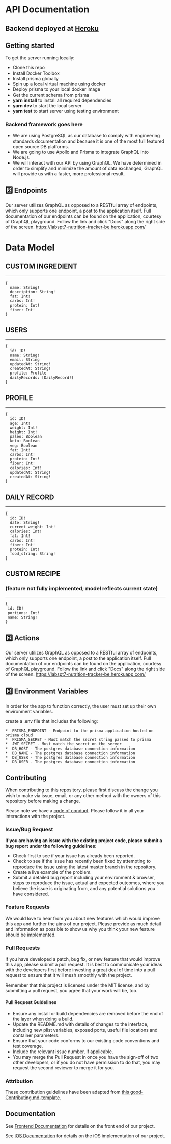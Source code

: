 # API Documentation

## Backend deployed at [Heroku](https://labspt7-nutrition-tracker-be.herokuapp.com/)

## Getting started

To get the server running locally:

- Clone this repo
- Install Docker Toolbox
- Install prisma globally
- Spin up a local virtual machine using docker
- Deploy prisma to your local docker image
- Get the current schema from prisma
- **yarn install** to install all required dependencies
- **yarn dev** to start the local server
- **yarn test** to start server using testing environment

### Backend framework goes here

-    We are using PostgreSQL as our database to comply with engineering standards documentation and because it is one of the most full featured open source DB platforms.
-    We are going to use Apollo and Prisma to integrate GraphQL into Node.js.
-    We will interact with our API by using GraphQL. We have determined in order to simplify and minimize the amount of data exchanged, GraphQL will provide us with a faster, more professional result.

## 2️⃣ Endpoints

Our server utilizes GraphQL as opposed to a RESTful array of endpoints, which only supports one endpoint, a post to the application itself. Full documentation of our endpoints can be found on the application, courtesy of GraphQL playground. Follow the link and click "Docs" along the right side of the screen.
https://labspt7-nutrition-tracker-be.herokuapp.com/

# Data Model

## CUSTOM INGREDIENT

---

```
{
  name: String!
  description: String!
  fat: Int!
  carbs: Int!
  protein: Int!
  fiber: Int!
}
```

## USERS

---

```
{
  id: ID!
  name: String!
  email: String
  updatedAt: String!
  createdAt: String!
  profile: Profile
  dailyRecords: [DailyRecord!]
}
```

## PROFILE

---

```
{
  id: ID!
  age: Int!
  weight: Int!
  height: Int!
  paleo: Boolean
  keto: Boolean
  veg: Boolean
  fat: Int!
  carbs: Int!
  protein: Int!
  fiber: Int!
  calories: Int!
  updatedAt: String!
  createdAt: String!
}
```

## DAILY RECORD

---

```
{
  id: ID!
  date: String!
  current_weight: Int!
  calories: Int!
  fat: Int!
  carbs: Int!
  fiber: Int!
  protein: Int!
  food_string: String!
}
```

## CUSTOM RECIPE
### (feature not fully implemented; model reflects current state)

---

```
{
 id: ID!
 portions: Int!
 name: String!
}
```

## 2️⃣ Actions

Our server utilizes GraphQL as opposed to a RESTful array of endpoints, which only supports one endpoint, a post to the application itself. Full documentation of our endpoints can be found on the application, courtesy of GraphQL playground. Follow the link and click "Docs" along the right side of the screen.
https://labspt7-nutrition-tracker-be.herokuapp.com/

## 3️⃣ Environment Variables

In order for the app to function correctly, the user must set up their own environment variables.

create a .env file that includes the following:
    
    *  PRISMA_ENDPOINT - Endpoint to the prisma application hosted on prisma cloud
    *  PRISMA_SECRET - Must match the secret string passed to prisma
    *  JWT_SECRET - Must match the secret on the server
    *  DB_HOST - The postgres database connection information
    *  DB_NAME - The postgres database connection information
    *  DB_USER - The postgres database connection information
    *  DB_USER - The postgres database connection information
    
## Contributing

When contributing to this repository, please first discuss the change you wish to make via issue, email, or any other method with the owners of this repository before making a change.

Please note we have a [code of conduct](./code_of_conduct.md). Please follow it in all your interactions with the project.

### Issue/Bug Request

 **If you are having an issue with the existing project code, please submit a bug report under the following guidelines:**
 - Check first to see if your issue has already been reported.
 - Check to see if the issue has recently been fixed by attempting to reproduce the issue using the latest master branch in the repository.
 - Create a live example of the problem.
 - Submit a detailed bug report including your environment & browser, steps to reproduce the issue, actual and expected outcomes,  where you believe the issue is originating from, and any potential solutions you have considered.

### Feature Requests

We would love to hear from you about new features which would improve this app and further the aims of our project. Please provide as much detail and information as possible to show us why you think your new feature should be implemented.

### Pull Requests

If you have developed a patch, bug fix, or new feature that would improve this app, please submit a pull request. It is best to communicate your ideas with the developers first before investing a great deal of time into a pull request to ensure that it will mesh smoothly with the project.

Remember that this project is licensed under the MIT license, and by submitting a pull request, you agree that your work will be, too.

#### Pull Request Guidelines

- Ensure any install or build dependencies are removed before the end of the layer when doing a build.
- Update the README.md with details of changes to the interface, including new plist variables, exposed ports, useful file locations and container parameters.
- Ensure that your code conforms to our existing code conventions and test coverage.
- Include the relevant issue number, if applicable.
- You may merge the Pull Request in once you have the sign-off of two other developers, or if you do not have permission to do that, you may request the second reviewer to merge it for you.

### Attribution

These contribution guidelines have been adapted from [this good-Contributing.md-template](https://gist.github.com/PurpleBooth/b24679402957c63ec426).

## Documentation

See [Frontend Documentation](https://github.com/Lambda-School-Labs/nutrition-tracker-fe-pt7/blob/master/README.md) for details on the front end of our project.

See [iOS Documentation](https://github.com/Lambda-School-Labs/nutrition-tracker-ios-pt7/blob/master/README.md) for details on the iOS implementation of our project.
